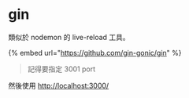 # gin

類似於 nodemon 的 live-reload 工具。

{% embed url="https://github.com/gin-gonic/gin" %}

> 記得要指定 3001 port

 然後使用 [http://localhost:3000/](http://localhost:3000/)

